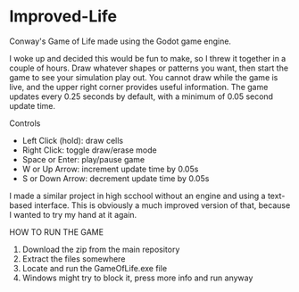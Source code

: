 # Improved-Life
Conway's Game of Life made using the Godot game engine. 

I woke up and decided this would be fun to make, so I threw it together in a couple of hours. Draw whatever shapes or patterns you want, then start the game to see your simulation play out. You cannot draw while the game is live, and the upper right corner provides useful information. The game updates every 0.25 seconds by default, with a minimum of 0.05 second update time.

Controls
- Left Click (hold): draw cells
- Right Click: toggle draw/erase mode
- Space or Enter: play/pause game
- W or Up Arrow: increment update time by 0.05s
- S or Down Arrow: decrement update time by 0.05s

I made a similar project in high scchool without an engine and using a text-based interface. This is obviously a much improved version of that, because I wanted to try my hand at it again.

HOW TO RUN THE GAME
1. Download the zip from the main repository
2. Extract the files somewhere
3. Locate and run the GameOfLife.exe file
4. Windows might try to block it, press more info and run anyway
